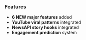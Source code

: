 ### Features

- **6 NEW major features** added
- **YouTube viral patterns** integrated
- **NewsAPI story hooks** integrated
- **Engagement prediction** system
